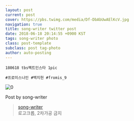 ```yaml
---
layout: post
current: post
cover: https://pbs.twimg.com/media/Df-DbAbUwAElKcV.jpg
navigation: true
title: song-writer twitter post
date: 2018-06-18 20:14:55 +0900 KST
tags: song-writer photo
class: post-template
subclass: post tag-photo
author: auto-posting
---
```


```  
180618 tbs팩트인스타 1pic  
  
#프로미스나인 #백지헌 #fromis_9  

```

![0](https://pbs.twimg.com/media/Df-DbAbUwAElKcV.jpg)


Post by song-writer

> [song-writer](https://twitter.com/970929_love)  
  로고크롭, 2차가공 금지